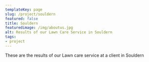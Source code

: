 ```yaml
---
templateKey: page
slug: /project/souldern
featured: false
title: Souldern
featuredimage: /img/aboutus.jpg
alt: Results of our Lawn Care Service in Souldern
tags:
- project
---
```

These are the results of our Lawn care service at a client in Souldern


